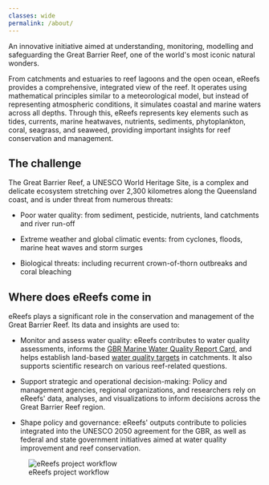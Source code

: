 ```yaml
---
classes: wide
permalink: /about/
---
```


An innovative initiative aimed at understanding, monitoring, modelling and safeguarding the Great Barrier Reef, one of the world's most iconic natural wonders. 

From catchments and estuaries to reef lagoons and the open ocean, eReefs provides a comprehensive, integrated view of the reef. It operates using mathematical principles similar to a meteorological model, but instead of representing atmospheric conditions, it simulates coastal and marine waters across all depths. Through this, eReefs represents key elements such as tides, currents, marine heatwaves, nutrients, sediments, phytoplankton, coral, seagrass, and seaweed, providing important insights for reef conservation and management.

## The challenge 

The Great Barrier Reef, a UNESCO World Heritage Site, is a complex and delicate ecosystem stretching over 2,300 kilometres along the Queensland coast, and is under threat from numerous threats:

- Poor water quality: from sediment, pesticide, nutrients, land catchments and river run-off

- Extreme weather and global climatic events: from cyclones, floods, marine heat waves and storm surges

- Biological threats: including recurrent crown-of-thorn outbreaks and coral bleaching



## Where does eReefs come in
eReefs plays a significant role in the conservation and management of the Great Barrier Reef. Its data and insights are used to:

- Monitor and assess water quality: eReefs contributes to water quality assessments, informs the [GBR Marine Water Quality Report Card](/research/reef_water_quality_report_card), and helps establish land-based [water quality targets](/research/gbr_water_quality_targets) in catchments. It also supports scientific research on various reef-related questions.

- Support strategic and operational decision-making: Policy and management agencies, regional organizations, and researchers rely on eReefs' data, analyses, and visualizations to inform decisions across the Great Barrier Reef region.

- Shape policy and governance: eReefs' outputs contribute to policies integrated into the UNESCO 2050 agreement for the GBR, as well as federal and state government initiatives aimed at water quality improvement and reef conservation.

<figure>
    <img src="/assets/images/ereef-concept-diagram-cropped.jpg" title="eReefs project workflow" alt="eReefs project workflow">
    <figcaption>
        eReefs project workflow
    </figcaption>
</figure>